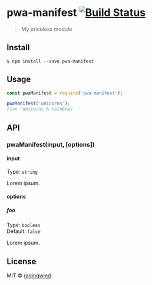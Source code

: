 # pwa-manifest [![Build Status](https://travis-ci.org/ragingwind/pwa-manifest.svg?branch=master)](https://travis-ci.org/ragingwind/pwa-manifest)

> My priceless module


## Install

```
$ npm install --save pwa-manifest
```


## Usage

```js
const pwaManifest = require('pwa-manifest');

pwaManifest('unicorns');
//=> 'unicorns & rainbows'
```


## API

### pwaManifest(input, [options])

#### input

Type: `string`

Lorem ipsum.

#### options

##### foo

Type: `boolean`<br>
Default: `false`

Lorem ipsum.


## License

MIT © [ragingwind](http://ragingwind.html)
